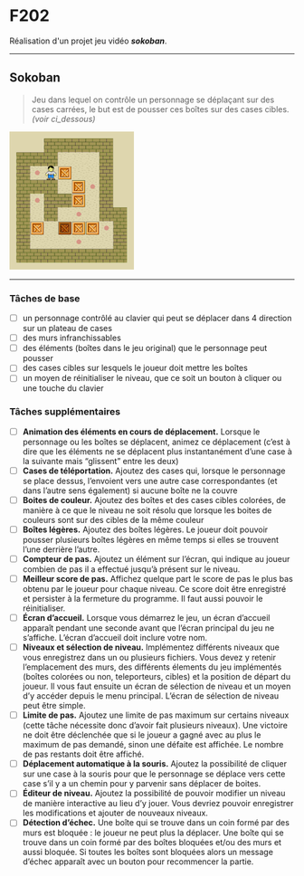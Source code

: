 # F202

Réalisation d'un projet jeu vidéo ***sokoban***.

---

## Sokoban
>    Jeu dans lequel on contrôle un personnage se déplaçant sur des cases carrées, le but est de pousser ces boîtes sur des cases cibles.
>*(voir ci_dessous)*

![](/src/images/220px-Sokoban_ani.gif)

---
### Tâches de base

- [ ] un personnage contrôlé au clavier qui peut se déplacer dans 4 direction sur un plateau de cases
- [ ] des murs infranchissables
- [ ] des éléments (boîtes dans le jeu original) que le personnage peut pousser
- [ ] des cases cibles sur lesquels le joueur doit mettre les boîtes
- [ ] un moyen de réinitialiser le niveau, que ce soit un bouton à cliquer ou une touche du clavier

### Tâches supplémentaires

- [ ] **Animation des éléments en cours de déplacement.** Lorsque le personnage ou les
boîtes se déplacent, animez ce déplacement (c’est à dire que les éléments ne se déplacent
plus instantanément d’une case à la suivante mais “glissent” entre les deux)
- [ ] **Cases de téléportation.** Ajoutez des cases qui, lorsque le personnage se place dessus, l’envoient vers une autre case correspondantes (et dans l’autre sens également) si
aucune boîte ne la couvre
- [ ] **Boites de couleur.** Ajoutez des boîtes et des cases cibles colorées, de manière à ce que
le niveau ne soit résolu que lorsque les boites de couleurs sont sur des cibles de la même
couleur
- [ ] **Boîtes légères.** Ajoutez des boîtes légères. Le joueur doit pouvoir pousser plusieurs
boîtes légères en même temps si elles se trouvent l’une derrière l’autre.
- [ ] **Compteur de pas.** Ajoutez un élément sur l’écran, qui indique au joueur combien de
pas il a effectué jusqu’à présent sur le niveau.
- [ ] **Meilleur score de pas.** Affichez quelque part le score de pas le plus bas obtenu par le
joueur pour chaque niveau. Ce score doit être enregistré et persister à la fermeture du
programme. Il faut aussi pouvoir le réinitialiser.
- [ ] **Écran d’accueil.** Lorsque vous démarrez le jeu, un écran d’accueil apparaît pendant
une seconde avant que l’écran principal du jeu ne s’affiche. L’écran d’accueil doit inclure
votre nom.
- [ ] **Niveaux et sélection de niveau.** Implémentez différents niveaux que vous enregistrez
dans un ou plusieurs fichiers. Vous devez y retenir l’emplacement des murs, des différents élements du jeu implémentés (boîtes colorées ou non, teleporteurs, cibles) et la position de départ du joueur. Il vous faut ensuite un écran de sélection de niveau et un moyen d’y accéder depuis le menu principal. L’écran de sélection de niveau peut être simple.
- [ ] **Limite de pas.** Ajoutez une limite de pas maximum sur certains niveaux (cette tâche
nécessite donc d’avoir fait plusieurs niveaux). Une victoire ne doit être déclenchée que
si le joueur a gagné avec au plus le maximum de pas demandé, sinon une défaite est
affichée. Le nombre de pas restants doit être affiché.
- [ ] **Déplacement automatique à la souris.** Ajoutez la possibilité de cliquer sur une case
à la souris pour que le personnage se déplace vers cette case s’il y a un chemin pour y
parvenir sans déplacer de boites.
- [ ] **Éditeur de niveau.** Ajoutez la possibilité de pouvoir modifier un niveau de manière
interactive au lieu d’y jouer. Vous devriez pouvoir enregistrer les modifications et ajouter
de nouveaux niveaux.
- [ ] **Détection d’échec.** Une boîte qui se trouve dans un coin formé par des murs est bloquée : le joueur ne peut plus la déplacer. Une boîte qui se trouve dans un coin formé par
des boîtes bloquées et/ou des murs et aussi bloquée. Si toutes les boîtes sont bloquées
alors un message d’échec apparaît avec un bouton pour recommencer la partie.
